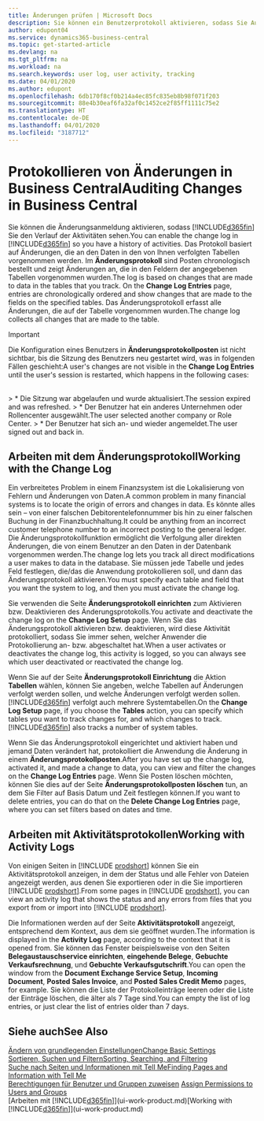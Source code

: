 ```yaml
---
title: Änderungen prüfen | Microsoft Docs
description: Sie können ein Benutzerprotokoll aktivieren, sodass Sie Aufzeichnungen über sämtliche Änderungen haben, die an den Daten in verfolgten Tabellen vorgenommen werden. Sie können Aktivitäten auch mit bestimmten Arten von Aktivitätsprotokollen verfolgen.
author: edupont04
ms.service: dynamics365-business-central
ms.topic: get-started-article
ms.devlang: na
ms.tgt_pltfrm: na
ms.workload: na
ms.search.keywords: user log, user activity, tracking
ms.date: 04/01/2020
ms.author: edupont
ms.openlocfilehash: 6db170f8cf0b214a4ec85fc835eb8b98f071f203
ms.sourcegitcommit: 88e4b30eaf6fa32af0c1452ce2f85ff1111c75e2
ms.translationtype: HT
ms.contentlocale: de-DE
ms.lasthandoff: 04/01/2020
ms.locfileid: "3187712"
---
```

# <a name="auditing-changes-in-business-central"></a><span data-ttu-id="a7fd8-104">Protokollieren von Änderungen in Business Central</span><span class="sxs-lookup"><span data-stu-id="a7fd8-104">Auditing Changes in Business Central</span></span>

<span data-ttu-id="a7fd8-105">Sie können die Änderungsanmeldung aktivieren, sodass [!INCLUDE[d365fin](includes/d365fin_md.md)] Sie den Verlauf der Aktivitäten sehen.</span><span class="sxs-lookup"><span data-stu-id="a7fd8-105">You can enable the change log in [!INCLUDE[d365fin](includes/d365fin_md.md)] so you have a history of activities.</span></span> <span data-ttu-id="a7fd8-106">Das Protokoll basiert auf Änderungen, die an den Daten in den von Ihnen verfolgten Tabellen vorgenommen werden. Im **Änderungsprotokoll** sind Posten chronologisch bestellt und zeigt Änderungen an, die in den Feldern der angegebenen Tabellen vorgenommen wurden.</span><span class="sxs-lookup"><span data-stu-id="a7fd8-106">The log is based on changes that are made to data in the tables that you track. On the **Change Log Entries** page, entries are chronologically ordered and show changes that are made to the fields on the specified tables.</span></span> <span data-ttu-id="a7fd8-107">Das Änderungsprotokoll erfasst alle Änderungen, die auf der Tabelle vorgenommen wurden.</span><span class="sxs-lookup"><span data-stu-id="a7fd8-107">The change log collects all changes that are made to the table.</span></span>

> [!Important]
> <span data-ttu-id="a7fd8-108">Die Konfiguration eines Benutzers in **Änderungsprotokollposten** ist nicht sichtbar, bis die Sitzung des Benutzers neu gestartet wird, was in folgenden Fällen geschieht:</span><span class="sxs-lookup"><span data-stu-id="a7fd8-108">A user's changes are not visible in the **Change Log Entries** until the user's session is restarted, which happens in the following cases:</span></span>
<br />
> * <span data-ttu-id="a7fd8-109">Die Sitzung war abgelaufen und wurde aktualisiert.</span><span class="sxs-lookup"><span data-stu-id="a7fd8-109">The session expired and was refreshed.</span></span>
> * <span data-ttu-id="a7fd8-110">Der Benutzer hat ein anderes Unternehmen oder Rollencenter ausgewählt.</span><span class="sxs-lookup"><span data-stu-id="a7fd8-110">The user selected another company or Role Center.</span></span>
> * <span data-ttu-id="a7fd8-111">Der Benutzer hat sich an- und wieder angemeldet.</span><span class="sxs-lookup"><span data-stu-id="a7fd8-111">The user signed out and back in.</span></span>

## <a name="working-with-the-change-log"></a><span data-ttu-id="a7fd8-112">Arbeiten mit dem Änderungsprotokoll</span><span class="sxs-lookup"><span data-stu-id="a7fd8-112">Working with the Change Log</span></span>

<span data-ttu-id="a7fd8-113">Ein verbreitetes Problem in einem Finanzsystem ist die Lokalisierung von Fehlern und Änderungen von Daten.</span><span class="sxs-lookup"><span data-stu-id="a7fd8-113">A common problem in many financial systems is to locate the origin of errors and changes in data.</span></span> <span data-ttu-id="a7fd8-114">Es könnte alles sein – von einer falschen Debitorentelefonnummer bis hin zu einer falschen Buchung in der Finanzbuchhaltung.</span><span class="sxs-lookup"><span data-stu-id="a7fd8-114">It could be anything from an incorrect customer telephone number to an incorrect posting to the general ledger.</span></span> <span data-ttu-id="a7fd8-115">Die Änderungsprotokollfunktion ermöglicht die Verfolgung aller direkten Änderungen, die von einem Benutzer an den Daten in der Datenbank vorgenommen werden.</span><span class="sxs-lookup"><span data-stu-id="a7fd8-115">The change log lets you track all direct modifications a user makes to data in the database.</span></span> <span data-ttu-id="a7fd8-116">Sie müssen jede Tabelle und jedes Feld festlegen, die/das die Anwendung protokollieren soll, und dann das Änderungsprotokoll aktivieren.</span><span class="sxs-lookup"><span data-stu-id="a7fd8-116">You must specify each table and field that you want the system to log, and then you must activate the change log.</span></span>  

<span data-ttu-id="a7fd8-117">Sie verwenden die Seite **Änderungsprotokoll einrichten** zum Aktivieren bzw. Deaktivieren des Änderungsprotokolls.</span><span class="sxs-lookup"><span data-stu-id="a7fd8-117">You activate and deactivate the change log on the **Change Log Setup** page.</span></span> <span data-ttu-id="a7fd8-118">Wenn Sie das Änderungsprotokoll aktivieren bzw. deaktivieren, wird diese Aktivität protokolliert, sodass Sie immer sehen, welcher Anwender die Protokollierung an- bzw. abgeschaltet hat.</span><span class="sxs-lookup"><span data-stu-id="a7fd8-118">When a user activates or deactivates the change log, this activity is logged, so you can always see which user deactivated or reactivated the change log.</span></span>

<span data-ttu-id="a7fd8-119">Wenn Sie auf der Seite **Änderungsprotokoll Einrichtung** die Aktion **Tabellen** wählen, können Sie angeben, welche Tabellen auf Änderungen verfolgt werden sollen, und welche Änderungen verfolgt werden sollen. [!INCLUDE[d365fin](includes/d365fin_md.md)] verfolgt auch mehrere Systemtabellen.</span><span class="sxs-lookup"><span data-stu-id="a7fd8-119">On the **Change Log Setup** page, if you choose the **Tables** action, you can specify which tables you want to track changes for, and which changes to track. [!INCLUDE[d365fin](includes/d365fin_md.md)] also tracks a number of system tables.</span></span>

<span data-ttu-id="a7fd8-120">Wenn Sie das Änderungsprotokoll eingerichtet und aktiviert haben und jemand Daten verändert hat, protokolliert die Anwendung die Änderung in einem **Änderungsprotokollposten**.</span><span class="sxs-lookup"><span data-stu-id="a7fd8-120">After you have set up the change log, activated it, and made a change to data, you can view and filter the changes on the **Change Log Entries** page.</span></span> <span data-ttu-id="a7fd8-121">Wenn Sie Posten löschen möchten, können Sie dies auf der Seite **Änderungsprotokollposten löschen** tun, an dem Sie Filter auf Basis Datum und Zeit festlegen können.</span><span class="sxs-lookup"><span data-stu-id="a7fd8-121">If you want to delete entries, you can do that on the **Delete Change Log Entries** page, where you can set filters based on dates and time.</span></span>  

## <a name="working-with-activity-logs"></a><span data-ttu-id="a7fd8-122">Arbeiten mit Aktivitätsprotokollen</span><span class="sxs-lookup"><span data-stu-id="a7fd8-122">Working with Activity Logs</span></span>

<span data-ttu-id="a7fd8-123">Von einigen Seiten in [!INCLUDE [prodshort](includes/prodshort.md)] können Sie ein Aktivitätsprotokoll anzeigen, in dem der Status und alle Fehler von Dateien angezeigt werden, aus denen Sie exportieren oder in die Sie importieren [!INCLUDE [prodshort](includes/prodshort.md)].</span><span class="sxs-lookup"><span data-stu-id="a7fd8-123">From some pages in [!INCLUDE [prodshort](includes/prodshort.md)], you can view an activity log that shows the status and any errors from files that you export from or import into [!INCLUDE [prodshort](includes/prodshort.md)].</span></span>  

<span data-ttu-id="a7fd8-124">Die Informationen werden auf der Seite **Aktivitätsprotokoll** angezeigt, entsprechend dem Kontext, aus dem sie geöffnet wurden.</span><span class="sxs-lookup"><span data-stu-id="a7fd8-124">The information is displayed in the **Activity Log** page, according to the context that it is opened from.</span></span> <span data-ttu-id="a7fd8-125">Sie können das Fenster beispielsweise von den Seiten **Belegaustauschservice einrichten**, **eingehende Belege**, **Gebuchte Verkaufsrechnung**, und **Gebuchte Verkaufsgutschrift**.</span><span class="sxs-lookup"><span data-stu-id="a7fd8-125">You can open the window from the **Document Exchange Service Setup**, **Incoming Document**, **Posted Sales Invoice**, and **Posted Sales Credit Memo** pages, for example.</span></span> <span data-ttu-id="a7fd8-126">Sie können die Liste der Protokolleinträge leeren oder die Liste der Einträge löschen, die älter als 7 Tage sind.</span><span class="sxs-lookup"><span data-stu-id="a7fd8-126">You can empty the list of log entries, or just clear the list of entries older than 7 days.</span></span>  

## <a name="see-also"></a><span data-ttu-id="a7fd8-127">Siehe auch</span><span class="sxs-lookup"><span data-stu-id="a7fd8-127">See Also</span></span>
[<span data-ttu-id="a7fd8-128">Ändern von grundlegenden Einstellungen</span><span class="sxs-lookup"><span data-stu-id="a7fd8-128">Change Basic Settings</span></span>](ui-change-basic-settings.md)  
[<span data-ttu-id="a7fd8-129">Sortieren, Suchen und Filtern</span><span class="sxs-lookup"><span data-stu-id="a7fd8-129">Sorting, Searching, and Filtering</span></span>](ui-enter-criteria-filters.md)  
[<span data-ttu-id="a7fd8-130">Suche nach Seiten und Informationen mit Tell Me</span><span class="sxs-lookup"><span data-stu-id="a7fd8-130">Finding Pages and Information with Tell Me</span></span>](ui-search.md)  
<span data-ttu-id="a7fd8-131">[Berechtigungen für Benutzer und Gruppen zuweisen](ui-define-granular-permissions.md)  </span><span class="sxs-lookup"><span data-stu-id="a7fd8-131">[Assign Permissions to Users and Groups](ui-define-granular-permissions.md)  </span></span>  
<span data-ttu-id="a7fd8-132">[Arbeiten mit [!INCLUDE[d365fin](includes/d365fin_md.md)]](ui-work-product.md)</span><span class="sxs-lookup"><span data-stu-id="a7fd8-132">[Working with [!INCLUDE[d365fin](includes/d365fin_md.md)]](ui-work-product.md)</span></span>  
